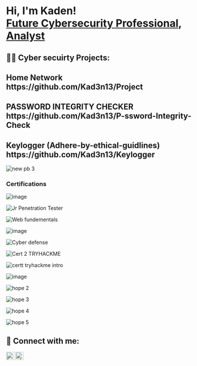 <h1>Hi, I'm Kaden!   <br/><a href="https://github.com/Kad3n13"></a> <a href="https://https://www.linkedin.com/in/kaden-oberfeld/">Future Cybersecurity Professional</a>, <a href="https://https://www.youtube.com/@kad3n470">Analyst</a></h1>

<h2>👨‍💻 Cyber secuirty Projects:</h2>
<h2> Home Network https://github.com/Kad3n13/Project</h2>
<h2>PASSWORD INTEGRITY CHECKER https://github.com/Kad3n13/P-ssword-Integrity-Check </h2>
<h2>Keylogger (Adhere-by-ethical-guidlines) https://github.com/Kad3n13/Keylogger</h2> 

![new pb 3](https://github.com/Kad3n13/Kad3n13/assets/159424810/1bf48b36-4727-4b0b-913a-1dc40d72e950)



<h3> Certifications </h3>  


![image](https://github.com/Kad3n13/Kad3n13/assets/159424810/c77af9d9-e745-4e9a-990f-3c597547ff48)

![Jr Penetration Tester](https://github.com/Kad3n13/Kad3n13/assets/159424810/dcb7bf96-c4eb-45dc-bdc3-e45b47bc9618)

![Web fundementals](https://github.com/Kad3n13/Kad3n13/assets/159424810/42d2da9b-e4d3-4e37-9b72-75a03d1a9d26)

![image](https://github.com/Kad3n13/Kad3n13/assets/159424810/a7eeb877-7e17-46a5-8536-720c7a3f9524)

![Cyber defense](https://github.com/Kad3n13/Kad3n13/assets/159424810/4d903941-8e71-4a66-b6f9-69d8aec2ba75)


![Cert 2 TRYHACKME](https://github.com/Kad3n13/Kad3n13/assets/159424810/c534de75-0ff8-4e77-8190-c5da9155e5aa)

![certt tryhackme intro](https://github.com/Kad3n13/Kad3n13/assets/159424810/40d5eb98-6e4c-416a-a48a-27771be75573)






![image](https://github.com/Kad3n13/Kad3n13/assets/159424810/07074a8e-e0c9-445c-be0a-da4910f45da8)

![hope 2](https://github.com/Kad3n13/Kad3n13/assets/159424810/4a78f95a-176d-4ac6-b8ac-491fc2e7d5a5)

![hope 3](https://github.com/Kad3n13/Kad3n13/assets/159424810/16ca79e1-9177-4b09-8880-3c3b8ed1d041)

![hope 4](https://github.com/Kad3n13/Kad3n13/assets/159424810/b594c41e-1ba6-42e4-be1b-d59741e3e773)

![hope 5](https://github.com/Kad3n13/Kad3n13/assets/159424810/132b2f1b-cbe3-47bd-865a-a98964b41861)









<h2> 🤳 Connect with me:</h2>

[<img align="left" alt=" | YouTube" width="22px" src="https://cdn.jsdelivr.net/npm/simple-icons@v3/icons/youtube.svg" />][youtube]



[<img align="left" alt="r | LinkedIn" width="22px" src="https://cdn.jsdelivr.net/npm/simple-icons@v3/icons/linkedin.svg" />][linkedin]


[youtube]: https://www.youtube.com/@kad3n470


[linkedin]: www.linkedin.com/in/kaden-oberfeld

<!--


Here are some ideas to get you started:

- 🔭 I’m currently working on ...
- 🌱 I’m currently learning ...
- 👯 I’m looking to collaborate on ...
- 🤔 I’m looking for help with ...
- 💬 Ask me about ...
- 📫 How to reach me: ...
- 😄 Pronouns: ...
- ⚡ Fun fact: ...
-->
